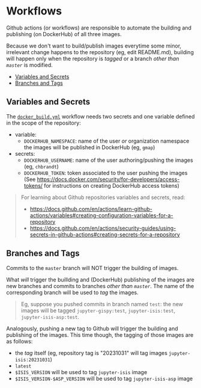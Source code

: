 # Workflows

Github actions (or workflows) are responsible to automate the building and
publishing (on DockerHub) of all three images.

Because we don't want to build/publish images everytime some minor, irrelevant
change happens to the repository (eg, edit README.md), building will happen
only when the repository is *tagged* or a branch *other than `master`* is
modified.

- [Variables and Secrets](#variables-and-secrets)
- [Branches and Tags](#branches-and-tags)

## Variables and Secrets

The [`docker_build.yml`](/.github/workflows/docker_build.yml) workflow
needs two secrets and one variable defined in the scope of the repository:

- variable:
    - `DOCKERHUB_NAMESPACE`: name of the user *or* organization namespace
      the images will be published in DockerHub (eg, `gmap`)
- secrets:
    - `DOCKERHUB_USERNAME`: name of the user authoring/pushing the images
      (eg, `chbrandt`)
    - `DOCKERHUB_TOKEN`: token associated to the user pushing the images
      (See https://docs.docker.com/security/for-developers/access-tokens/
      for instructions on creating DockerHub access tokens)

> For learning about Github repositories variables and secrets, read:
> - https://docs.github.com/en/actions/learn-github-actions/variables#creating-configuration-variables-for-a-repository
> - https://docs.github.com/en/actions/security-guides/using-secrets-in-github-actions#creating-secrets-for-a-repository

## Branches and Tags

Commits to the `master` branch will NOT trigger the building of images.

What *will* trigger the buillding and (DockerHub) publishing of the images
are new branches and commits to branches *other than `master`*.
The name of the corresponding branch will be used to *tag* the images.

> Eg, suppose you pushed commits in branch named `test`: the new images
> will be tagged `jupyter-gispy:test`, `jupyter-isis:test`, `jupyter-isis-asp:test`.

Analogously, pushing a new tag to Github will trigger the building and publishing
of the images. This time though, the tagging of those images are as follows:

- the *tag* itself (eg, repository tag is "20231031" will tag images `jupyter-isis:20231031`)
- `latest`
- `$ISIS_VERSION` will be used to tag `jupyter-isis` image
- `$ISIS_VERSION-$ASP_VERSION` will be used to tag `jupyter-isis-asp` image
